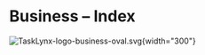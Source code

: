 # Business – Index

![TaskLynx-logo-business-oval.svg](TaskLynx-logo-business-oval.svg){width="300"}

